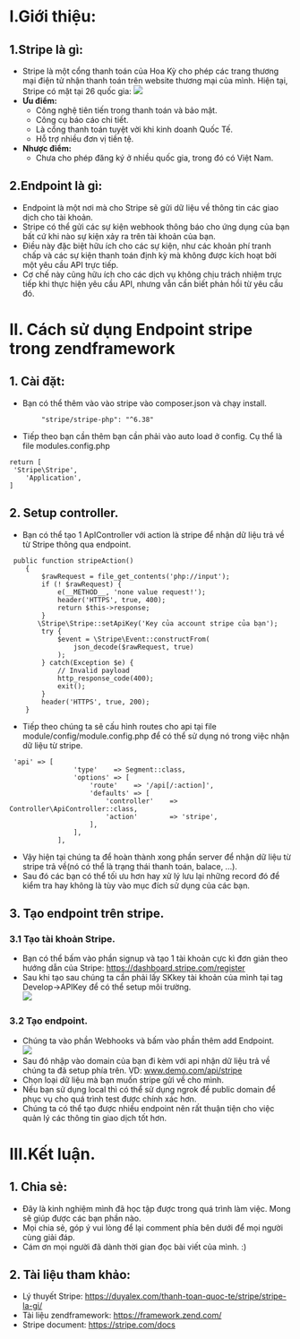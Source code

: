 # I.Giới thiệu:
## 1.Stripe là gì:
- Stripe là một cổng thanh toán của Hoa Kỳ cho phép các trang thương mại điện tử nhận thanh toán trên website thương mại của mình. Hiện tại, Stripe có mặt tại 26 quốc gia:
![](https://images.viblo.asia/4337fbc8-2208-4f5c-851c-e21faf55d62d.png) <br>
- **Ưu điểm:**<br>
    + Công nghệ tiên tiến trong thanh toán và bảo mật.<br>
    + Công cụ báo cáo chi tiết.<br>
    + Là cổng thanh toán tuyệt vời khi kinh doanh Quốc Tế.<br>
    + Hỗ trợ nhiều đơn vị tiền tệ.<br>
- **Nhược điểm:** <br>
    + Chưa cho phép đăng ký ở nhiều quốc gia, trong đó có Việt Nam.<br>
## 2.Endpoint là gì: 
- Endpoint là một nơi mà cho Stripe sẽ gửi dữ liệu về thông tin các giao dịch cho tài khoản.
- Stripe có thể gửi các sự kiện webhook thông báo cho ứng dụng của bạn bất cứ khi nào sự kiện xảy ra trên tài khoản của bạn.<br> 
- Điều này đặc biệt hữu ích cho các sự kiện, như các khoản phí tranh chấp và các sự kiện thanh toán định kỳ mà không được kích hoạt bởi một yêu cầu API trực tiếp.<br>
- Cơ chế này cũng hữu ích cho các dịch vụ không chịu trách nhiệm trực tiếp khi thực hiện yêu cầu API, nhưng vẫn cần biết phản hồi từ yêu cầu đó.<br>
# II. Cách sử dụng Endpoint stripe trong zendframework
## 1. Cài đặt:
- Bạn có thể thêm vào vào stripe vào composer.json và chạy install.<br>
```
        "stripe/stripe-php": "^6.38"
```
- Tiếp theo bạn cần thêm bạn cần phải vào auto load ở config. Cụ thể là file modules.config.php
```
return [
 'Stripe\Stripe',
    'Application',
]
```

## 2. Setup controller.
- Bạn có thể tạo 1 ApIController với action là stripe để nhận dữ liệu trả về từ Stripe thông qua endpoint.
```
 public function stripeAction()
    {
        $rawRequest = file_get_contents('php://input');
        if (! $rawRequest) {
            e(__METHOD__, 'none value request!');
            header('HTTPS', true, 400);
            return $this->response;
        }
       \Stripe\Stripe::setApiKey('Key của account stripe của bạn');
        try {
            $event = \Stripe\Event::constructFrom(
                json_decode($rawRequest, true)
            );
        } catch(Exception $e) {
            // Invalid payload
            http_response_code(400);
            exit();
        } 
        header('HTTPS', true, 200);
    }
```
- Tiếp theo chúng ta sẽ cấu hình routes cho api tại file module/config/module.config.php để có thể sử dụng nó trong việc nhận dữ liệu từ stripe.<br>
```
 'api' => [
                'type'    => Segment::class,
                'options' => [
                    'route'    => '/api[/:action]',
                    'defaults' => [
                        'controller'    => Controller\ApiController::class,
                        'action'        => 'stripe',
                    ],
                ],
            ],
```
- Vậy hiện tại chúng ta để hoàn thành xong phần server để nhận dữ liệu từ stripe trả về(nó có thể là trạng thái thanh toán, balace, ...).<br>
- Sau đó các bạn có thể tối ưu hơn hay xử lý lưu lại những record đó để kiểm tra hay không là tùy vào mục đích sử dụng của các bạn. 
## 3. Tạo endpoint trên stripe.
### 3.1 Tạo tài khoản Stripe.
- Bạn có thể bấm vào phần signup và tạo 1 tài khoản cực kì đơn giản theo hướng dẫn của Stripe: https://dashboard.stripe.com/register <br>
- Sau khi tạo sau chúng ta cần phải lấy SKkey tài khoản của mình tại tag Develop->APIKey để có thể setup môi trường.<br>
![](https://images.viblo.asia/9cda7579-c624-4356-95e2-55c4550808ef.png)
### 3.2 Tạo endpoint.
- Chúng ta vào phần Webhooks và bấm vào phần thêm add Endpoint. <br>
![](https://images.viblo.asia/9b8bf966-b3fe-4333-b786-5d6c46d15191.png)
- Sau đó nhập vào domain của bạn đi kèm với api nhận dữ liệu trả về chúng ta đã setup phía trên. VD: www.demo.com/api/stripe <br>
- Chọn loại dữ liệu mà bạn muốn stripe gửi về cho mình.<br>
- Nếu bạn sử dụng local thì có thể sử dụng ngrok để public domain để phục vụ cho quá trình test được chính xác hơn.<br>
- Chúng ta có thể tạo được nhiều endpoint nên rất thuận tiện cho việc quản lý các thông tin giao dịch tốt hơn.<br>
# III.Kết luận.
## 1. Chia sẻ:
- Đây là kinh nghiệm mình đã học tập được trong quá trình làm việc. Mong sẽ giúp được các bạn phần nào.<br>
- Mọi chia sẻ, góp ý vui lòng để lại comment phía bên dưới để mọi người cùng giải đáp.<br>
- Cám ơn mọi người đã dành thời gian đọc bài viết của mình. :)
## 2. Tài liệu tham khảo:
- Lý thuyết Stripe: https://duyalex.com/thanh-toan-quoc-te/stripe/stripe-la-gi/ <br>
- Tài liệu zendframework: https://framework.zend.com/ <br>
- Stripe document: https://stripe.com/docs <br>